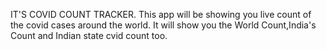 IT'S COVID COUNT TRACKER.
This app will be showing you live count of the covid cases around the world.
It will show you the World Count,India's Count and Indian state cvid count too.
